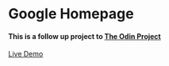 # Google Homepage

#### This is a follow up project to [The Odin Project](https://www.theodinproject.com/)

[Live Demo](https://Des2Dev.github.io/google-homepage/)